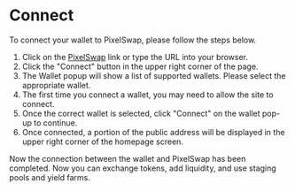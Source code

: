# Connect

To connect your wallet to PixelSwap, please follow the steps below.

1. Click on the [PixelSwap](https://pixel.pixelfinance.io) link or type the URL into your browser.
2. Click the "Connect" button in the upper right corner of the page.
3. The Wallet popup will show a list of supported wallets. Please select the appropriate wallet.
4. The first time you connect a wallet, you may need to allow the site to connect.
5. Once the correct wallet is selected, click "Connect" on the wallet pop-up to continue.
6. Once connected, a portion of the public address will be displayed in the upper right corner of the homepage screen.

Now the connection between the wallet and PixelSwap has been completed. Now you can exchange tokens, add liquidity, and use staging pools and yield farms.

